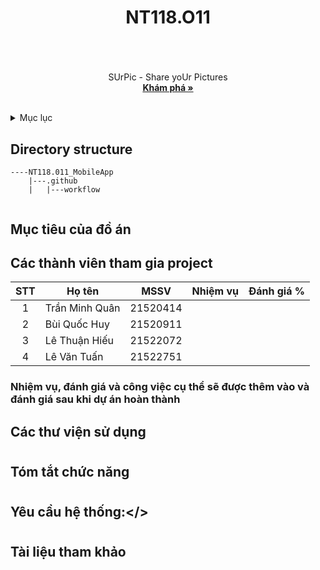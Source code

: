 # <h1 align="center">NT118.O11<h1>

  
<!-- PROJECT LOGO -->
<br />
<div align="center">
  <a href="">
  </a>

  <p align="center">
    SUrPic - Share yoUr Pictures
    <br />
    <a href="https://github.com/shenkedokato/NT118.011_MobileApp"><strong>Khám phá »</strong></a>
    <br />
    <br />
  </p>
</div>

  
  
  <!-- TABLE OF CONTENTS -->
<details>
  <summary>Mục lục</summary>
  <ol>
    <li>
      <a href="#muctieu">Mục tiêu đồ án</a>
    </li>
    <li>
      <a href="#dsthanhvien">Danh sách thành viên</a>
    </li>
    <li><a href="#thuvien">Các thư viện</a></li>
    <li>
      <a href="#chucnang">Các chức năng</a>
    </li>
    <li><a href="#yeucau">Yêu cầu hệ thống</a></li>
    </li>
    <li><a href="#thamkhao">Tài liệu tham khảo</a></li>
  </ol>
</details>
  
## Directory structure
```
----NT118.011_MobileApp
    |---.github
    |   |---workflow


```
  
  <!-- ABOUT THE PROJECT -->
## <h2 id="muctieu">Mục tiêu của đồ án</h2>

## <h2 id="dsthanhvien">Các thành viên tham gia project</h2>
 
| STT| Họ tên                  | MSSV     |     Nhiệm vụ     |   Đánh giá % |
|:--:|-------------------------|----------|------------------|--------------|
| 1  | Trần Minh Quân          | 21520414 |                  |              |
| 2  | Bùi Quốc Huy            | 21520911 |                  |              |
| 3  | Lê Thuận Hiếu           | 21522072 |                  |              |
| 4  | Lê Văn Tuấn             | 21522751 |                  |              |





### Nhiệm vụ, đánh giá và công việc cụ thể sẽ được thêm vào và đánh giá sau khi dự án hoàn thành
  
### <h2 id="thuvien">Các thư viện sử dụng</h2>


  
  
# <h2 id="chucnang">Tóm tắt chức năng</h2>

  
  
 # <h2 id="yeucau">Yêu cầu hệ thống:</>



# <h2 id="thamkhao">Tài liệu tham khảo</h2> 
